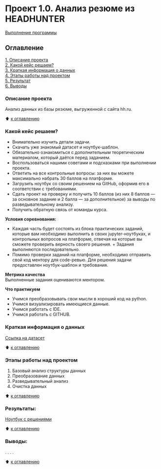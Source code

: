 # Проект 1.0.    Анализ резюме из HEADHUNTER

[Выполнение программы](https://colab.research.google.com/drive/1v0h1UeK9ndtqA3W_PVhGXkAdL9vlmDkd)

## Оглавление  
[1. Описание проекта](https://github.com/PavelZhuravkov/sf_data_science/tree/main/project_1.0/readme.md#Описание-проекта)  
[2. Какой кейс решаем?](https://github.com/PavelZhuravkov/sf_data_science/tree/main/project_1.0/readme.md#Какой-кейс-решаем)  
[3. Краткая информация о данных](https://github.com/PavelZhuravkov/sf_data_science/tree/main/project_1.0/readme.md#Краткая-информация-о-данных)  
[4. Этапы работы над проектом](https://github.com/PavelZhuravkov/sf_data_science/tree/main/project_1.0/readme.md#Этапы-работы-над-проектом)  
[5. Результат](https://github.com/PavelZhuravkov/sf_data_science/tree/main/project_1.0/readme.md#Результат)    
[6. Выводы](https://github.com/PavelZhuravkov/sf_data_science/tree/main/project_1.0/readme.md#Выводы) 

### Описание проекта    
Анализ данных из базы резюме, выгруженной с сайта hh.ru.

:arrow_up: [к оглавлению](https://github.com/PavelZhuravkov/sf_data_science/tree/main/project_1.0/readme.md#Оглавление)


### Какой кейс решаем?    
+  Внимательно изучить детали задачи.
+  Скачать уже знакомый датасет и ноутбук-шаблон.
+  Обязательно ознакомиться с дополнительным теоретическим материалом, который даётся перед заданием.
+  Воспользоваться нашими советами и подсказками при выполнении проекта.
+  Ответить на все контрольные вопросы: за них вы можете максимально набрать 30 баллов на платформе.
+  Загрузить ноутбук со своим решением на GitHub, оформив его в соответствии с требованиями.
+  Сдать проект на проверку и получить 10 баллов (из них 8 баллов — за основное задание и 2 балла — за дополнительное) за выводы по разведывательному анализу.
+  Получить обратную связь от команды курса.

**Условия соревнования:**  
+  Каждая часть будет состоять из блока практических заданий, которые вам необходимо выполнить в своих jupyter-ноутбуках, и контрольных вопросов на платформе, отвечая на которые вы сможете проверить верность своего решения.      +  Задания выполняются последовательно.
+  Помимо проверки заданий на платформе, необходимо отправить свой код ментору для code-ревью. Для решения задачи предоставлен ноутбук-шаблон и требования.

**Метрика качества**     
Выполненные задания оцениваются ментором.

**Что практикуем**     
- Учимся преобразовывать свои мысли в  хороший код на python.
- Учимся визуализировать имеющиеся данные.
- Учимся работать с IDE.
- Учимся работать с GITHUB.

### Краткая информация о данных
[Ссылка на датасет](https://drive.google.com/file/d/18QDmJudifCMkcT4fWnqCy-ba-_A8nGj7/view?usp=share_link)
  
:arrow_up: [к оглавлению](https://github.com/PavelZhuravkov/sf_data_science/tree/main/project_1.0/readme.md#Оглавление)


### Этапы работы над проектом  
1. Базовый анализ структуры данных
2. Преобразование данных
3. Разведывательный анализ
4. Очистка данных

:arrow_up: [к оглавлению](https://github.com/PavelZhuravkov/sf_data_science/tree/main/project_1.0/readme.md#Оглавление)


### Результаты:  
[Ноутбук с решениями](________)

:arrow_up: [к оглавлению](https://github.com/PavelZhuravkov/sf_data_science/tree/main/project_1.0/readme.md#Оглавление)


### Выводы:  
. . . .

:arrow_up: [к оглавлению](https://github.com/PavelZhuravkov/sf_data_science/tree/main/project_1.0/readme.md#Оглавление)

